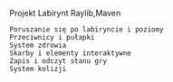 Projekt Labirynt 
Raylib,Maven

    Poruszanie się po labiryncie i poziomy
    Przeciwnicy i pułapki
    System zdrowia
    Skarby i elementy interaktywne
    Zapis i odczyt stanu gry
    System kolizji 
    
    
